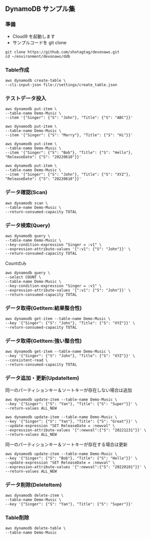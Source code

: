 ## DynamoDB サンプル集

### 準備

- Cloud9 を起動します
- サンプルコードを git clone

```shell
git clone https://github.com/shotagtag/devonaws.git
cd ~/environment/devonaws/ddb
```

### Table作成
```shell
aws dynamodb create-table \
--cli-input-json file://settings/create_table.json
```

### テストデータ投入
```shell
aws dynamodb put-item \
--table-name Demo-Music \
--item '{"Singer": {"S": "John"}, "Title": {"S": "ABC"}}'

aws dynamodb put-item \
--table-name Demo-Music \
--item '{"Singer": {"S": "Marry"}, "Title": {"S": "Hi"}}'

aws dynamodb put-item \
--table-name Demo-Music \
--item '{"Singer": {"S": "Bob"}, "Title": {"S": "Hello"}, "ReleaseDate": {"S": "20220610"}}'

aws dynamodb put-item \
--table-name Demo-Music \
--item '{"Singer": {"S": "John"}, "Title": {"S": "XYZ"}, "ReleaseDate": {"S": "20220610"}}'

```

### データ確認(Scan)

```shell
aws dynamodb scan \
--table-name Demo-Music \
--return-consumed-capacity TOTAL
```

### データ検索(Query)
```shell
aws dynamodb query \
--table-name Demo-Music \
--key-condition-expression "Singer = :v1" \
--expression-attribute-values '{":v1": {"S": "John"}}' \
--return-consumed-capacity TOTAL 
```

Countのみ
```shell
aws dynamodb query \
--select COUNT \
--table-name Demo-Music \
--key-condition-expression "Singer = :v1" \
--expression-attribute-values '{":v1": {"S": "John"}}' \
--return-consumed-capacity TOTAL 
```

### データ取得(GetItem:結果整合性)

```shell
aws dynamodb get-item --table-name Demo-Music \
--key '{"Singer": {"S": "John"}, "Title": {"S": "XYZ"}}' \
--return-consumed-capacity TOTAL
```

### データ取得(GetItem:強い整合性)

```shell
aws dynamodb get-item --table-name Demo-Music \
--key '{"Singer": {"S": "John"}, "Title": {"S": "XYZ"}}' \
--consistent-read \
--return-consumed-capacity TOTAL
```

### データ追加・更新(UpdateItem)

同一のパーティションキー＆ソートキーが存在しない場合は追加
```shell
aws dynamodb update-item --table-name Demo-Music \
--key '{"Singer": {"S": "Yan"}, "Title": {"S": "Super"}}' \
--return-values ALL_NEW
```

```shell
aws dynamodb update-item --table-name Demo-Music \
--key '{"Singer": {"S": "Yan"}, "Title": {"S": "Great"}}' \
--update-expression "SET ReleaseDate = :newval" \
--expression-attribute-values '{":newval":{"S": "20221231"}}' \
--return-values ALL_NEW
```

同一のパーティションキー＆ソートキーが存在する場合は更新
```shell
aws dynamodb update-item --table-name Demo-Music \
--key '{"Singer": {"S": "Bob"}, "Title": {"S": "Hello"}}' \
--update-expression "SET ReleaseDate = :newval" \
--expression-attribute-values '{":newval":{"S": "20220101"}}' \
--return-values ALL_NEW
```

### データ削除(DeleteItem)

```shell
aws dynamodb delete-item \
--table-name Demo-Music \
--key '{"Singer": {"S": "Yan"}, "Title": {"S": "Super"}}'
```

### Table削除
```shell
aws dynamodb delete-table \
--table-name Demo-Music
```

